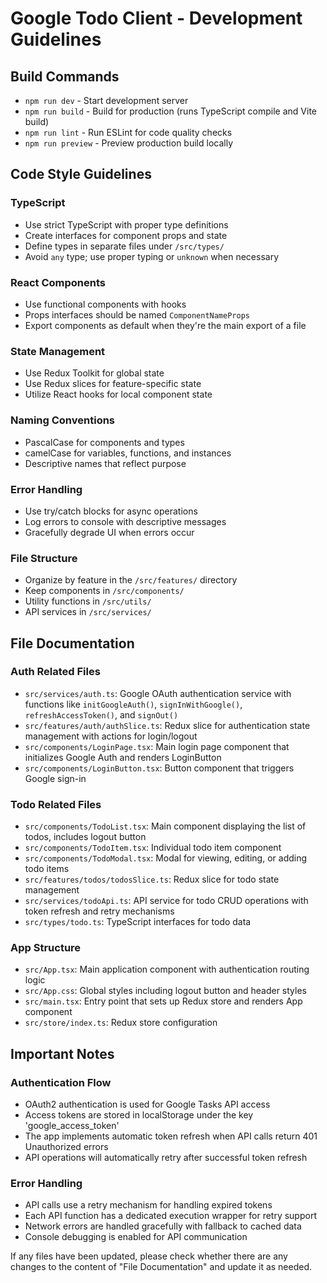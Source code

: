# Google Todo Client - Development Guidelines

## Build Commands
- `npm run dev` - Start development server
- `npm run build` - Build for production (runs TypeScript compile and Vite build)
- `npm run lint` - Run ESLint for code quality checks
- `npm run preview` - Preview production build locally

## Code Style Guidelines

### TypeScript
- Use strict TypeScript with proper type definitions
- Create interfaces for component props and state
- Define types in separate files under `/src/types/`
- Avoid `any` type; use proper typing or `unknown` when necessary

### React Components
- Use functional components with hooks
- Props interfaces should be named `ComponentNameProps`
- Export components as default when they're the main export of a file

### State Management
- Use Redux Toolkit for global state
- Use Redux slices for feature-specific state
- Utilize React hooks for local component state

### Naming Conventions
- PascalCase for components and types
- camelCase for variables, functions, and instances
- Descriptive names that reflect purpose

### Error Handling
- Use try/catch blocks for async operations
- Log errors to console with descriptive messages
- Gracefully degrade UI when errors occur

### File Structure
- Organize by feature in the `/src/features/` directory
- Keep components in `/src/components/`
- Utility functions in `/src/utils/`
- API services in `/src/services/`

## File Documentation

### Auth Related Files
- `src/services/auth.ts`: Google OAuth authentication service with functions like `initGoogleAuth()`, `signInWithGoogle()`, `refreshAccessToken()`, and `signOut()`
- `src/features/auth/authSlice.ts`: Redux slice for authentication state management with actions for login/logout
- `src/components/LoginPage.tsx`: Main login page component that initializes Google Auth and renders LoginButton
- `src/components/LoginButton.tsx`: Button component that triggers Google sign-in

### Todo Related Files
- `src/components/TodoList.tsx`: Main component displaying the list of todos, includes logout button
- `src/components/TodoItem.tsx`: Individual todo item component
- `src/components/TodoModal.tsx`: Modal for viewing, editing, or adding todo items
- `src/features/todos/todosSlice.ts`: Redux slice for todo state management
- `src/services/todoApi.ts`: API service for todo CRUD operations with token refresh and retry mechanisms
- `src/types/todo.ts`: TypeScript interfaces for todo data

### App Structure
- `src/App.tsx`: Main application component with authentication routing logic
- `src/App.css`: Global styles including logout button and header styles
- `src/main.tsx`: Entry point that sets up Redux store and renders App component
- `src/store/index.ts`: Redux store configuration

## Important Notes

### Authentication Flow
- OAuth2 authentication is used for Google Tasks API access
- Access tokens are stored in localStorage under the key 'google_access_token'
- The app implements automatic token refresh when API calls return 401 Unauthorized errors
- API operations will automatically retry after successful token refresh

### Error Handling
- API calls use a retry mechanism for handling expired tokens
- Each API function has a dedicated execution wrapper for retry support
- Network errors are handled gracefully with fallback to cached data
- Console debugging is enabled for API communication

If any files have been updated, please check whether there are any changes to the content of "File Documentation" and update it as needed.

